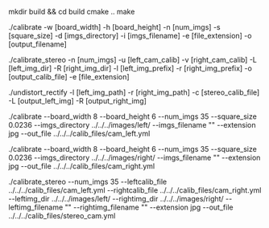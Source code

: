mkdir build && cd build
cmake ..
make


./calibrate -w [board_width] -h [board_height] -n [num_imgs] -s [square_size] -d [imgs_directory] -i [imgs_filename] -e [file_extension] -o [output_filename]

./calibrate_stereo -n [num_imgs] -u [left_cam_calib] -v [right_cam_calib] -L [left_img_dir] -R [right_img_dir] -l [left_img_prefix] -r [right_img_prefix] -o [output_calib_file] -e [file_extension]

./undistort_rectify -l [left_img_path] -r [right_img_path] -c [stereo_calib_file] -L [output_left_img] -R [output_right_img]


./calibrate --board_width 8 --board_height 6 --num_imgs 35 --square_size 0.0236 --imgs_directory ../../../images/left/ --imgs_filename "" --extension jpg --out_file ../../../calib_files/cam_left.yml

./calibrate --board_width 8 --board_height 6 --num_imgs 35 --square_size 0.0236 --imgs_directory ../../../images/right/ --imgs_filename "" --extension jpg --out_file ../../../calib_files/cam_right.yml

./calibrate_stereo --num_imgs 35 --leftcalib_file ../../../calib_files/cam_left.yml --rightcalib_file ../../../calib_files/cam_right.yml --leftimg_dir ../../../images/left/ --rightimg_dir ../../../images/right/ --leftimg_filename "" --rightimg_filename "" --extension jpg --out_file ../../../calib_files/stereo_cam.yml